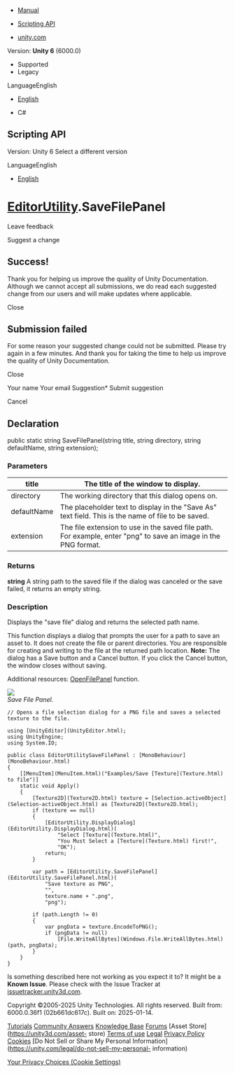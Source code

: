 [ ]()

  * [Manual](../Manual/index.html)
  * [Scripting API](../ScriptReference/index.html)

  * [unity.com](https://unity.com/)

Version: **Unity 6** (6000.0)

  * Supported
  * Legacy

LanguageEnglish

  * [English]()

  * C#

[ ](https://docs.unity3d.com)

## Scripting API

Version: Unity 6 Select a different version

LanguageEnglish

  * [English]()

#  [EditorUtility](EditorUtility.html).SaveFilePanel

Leave feedback

Suggest a change

## Success!

Thank you for helping us improve the quality of Unity Documentation. Although
we cannot accept all submissions, we do read each suggested change from our
users and will make updates where applicable.

Close

## Submission failed

For some reason your suggested change could not be submitted. Please <a>try
again</a> in a few minutes. And thank you for taking the time to help us
improve the quality of Unity Documentation.

Close

Your name Your email Suggestion* Submit suggestion

Cancel

[ ]()

## Declaration

public static string SaveFilePanel(string title, string directory, string
defaultName, string extension);

### Parameters

title | The title of the window to display.  
---|---  
directory | The working directory that this dialog opens on.  
defaultName | The placeholder text to display in the "Save As" text field. This is the name of file to be saved.   
extension | The file extension to use in the saved file path. For example, enter "png" to save an image in the PNG format.  
  
### Returns

**string** A string path to the saved file if the dialog was canceled or the
save failed, it returns an empty string.

### Description

Displays the "save file" dialog and returns the selected path name.

This function displays a dialog that prompts the user for a path to save an
asset to. It does not create the file or parent directories. You are
responsible for creating and writing to the file at the returned path
location. **Note:** The dialog has a Save button and a Cancel button. If you
click the Cancel button, the window closes without saving.  
  
Additional resources: [OpenFilePanel](EditorUtility.OpenFilePanel.html)
function.  
  
![](../StaticFiles/ScriptRefImages/EditorUtilitySaveFilePanel.png)  
_Save File Panel._

    
    
    // Opens a file selection dialog for a PNG file and saves a selected texture to the file.  
      
    using [UnityEditor](UnityEditor.html);
    using UnityEngine;
    using System.IO;  
      
    public class EditorUtilitySaveFilePanel : [MonoBehaviour](MonoBehaviour.html)
    {
        [[MenuItem](MenuItem.html)("Examples/Save [Texture](Texture.html) to file")]
        static void Apply()
        {
            [Texture2D](Texture2D.html) texture = [Selection.activeObject](Selection-activeObject.html) as [Texture2D](Texture2D.html);
            if (texture == null)
            {
                [EditorUtility.DisplayDialog](EditorUtility.DisplayDialog.html)(
                    "Select [Texture](Texture.html)",
                    "You Must Select a [Texture](Texture.html) first!",
                    "OK");
                return;
            }  
      
            var path = [EditorUtility.SaveFilePanel](EditorUtility.SaveFilePanel.html)(
                "Save texture as PNG",
                "",
                texture.name + ".png",
                "png");  
      
            if (path.Length != 0)
            {
                var pngData = texture.EncodeToPNG();
                if (pngData != null)
                    [File.WriteAllBytes](Windows.File.WriteAllBytes.html)(path, pngData);
            }
        }
    }
    

Is something described here not working as you expect it to? It might be a
**Known Issue**. Please check with the Issue Tracker at
[issuetracker.unity3d.com](https://issuetracker.unity3d.com).

Copyright ©2005-2025 Unity Technologies. All rights reserved. Built from:
6000.0.36f1 (02b661dc617c). Built on: 2025-01-14.

[Tutorials](https://unity3d.com/learn) [Community
Answers](https://answers.unity3d.com) [Knowledge
Base](https://support.unity3d.com/hc/en-us)
[Forums](https://forum.unity3d.com) [Asset Store](https://unity3d.com/asset-
store) [Terms of use](https://docs.unity3d.com/Manual/TermsOfUse.html)
[Legal](https://unity.com/legal) [Privacy
Policy](https://unity.com/legal/privacy-policy)
[Cookies](https://unity.com/legal/cookie-policy) [Do Not Sell or Share My
Personal Information](https://unity.com/legal/do-not-sell-my-personal-
information)

[Your Privacy Choices (Cookie Settings)](javascript:void\(0\);)

